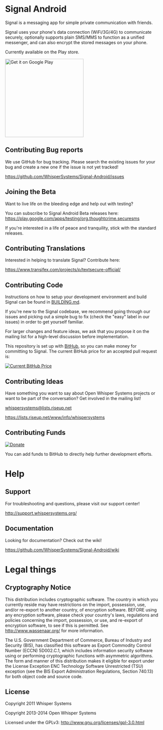 # Signal Android 

Signal is a messaging app for simple private communication with friends.

Signal uses your phone's data connection (WiFi/3G/4G) to communicate securely, optionally supports plain SMS/MMS to function as a unified messenger, and can also encrypt the stored messages on your phone.

Currently available on the Play store.

<a href="https://play.google.com/store/apps/details?id=org.thoughtcrime.securesms"><img alt="Get it on Google Play" src="https://play.google.com/intl/en_us/badges/images/generic/en-play-badge.png" width=256px /></a>

## Contributing Bug reports
We use GitHub for bug tracking. Please search the existing issues for your bug and create a new one if the issue is not yet tracked!

https://github.com/WhisperSystems/Signal-Android/issues

## Joining the Beta
Want to live life on the bleeding edge and help out with testing?

You can subscribe to Signal Android Beta releases here:
https://play.google.com/apps/testing/org.thoughtcrime.securesms
 
If you're interested in a life of peace and tranquility, stick with the standard releases.

## Contributing Translations
Interested in helping to translate Signal? Contribute here:

https://www.transifex.com/projects/p/textsecure-official/

## Contributing Code
Instructions on how to setup your development environment and build Signal can be found in  [BUILDING.md](https://github.com/WhisperSystems/Signal-Android/blob/master/BUILDING.md).

If you're new to the Signal codebase, we recommend going through our issues and picking out a simple bug to fix (check the "easy" label in our issues) in order to get yourself familiar.

For larger changes and feature ideas, we ask that you propose it on the mailing list for a high-level discussion before implementation.

This repository is set up with [BitHub](https://whispersystems.org/blog/bithub/), so you can make money for committing to Signal. The current BitHub price for an accepted pull request is:

[![Current BitHub Price](https://bithub.herokuapp.com/v1/status/payment/commit/)](https://whispersystems.org/blog/bithub/)

## Contributing Ideas
Have something you want to say about Open Whisper Systems projects or want to be part of the conversation? Get involved in the mailing list!

whispersystems@lists.riseup.net

https://lists.riseup.net/www/info/whispersystems

## Contributing Funds
[![Donate](https://www.coinbase.com/assets/buttons/donation_large-5e1b50d6490970e32b80023f3070b1d77afc621b9e64ac996596a67a4671967b.png)](https://www.coinbase.com/checkouts/51dac699e660a4d773216b5ad94d6a0b)

You can add funds to BitHub to directly help further development efforts.

Help
====
## Support
For troubleshooting and questions, please visit our support center!

http://support.whispersystems.org/

## Documentation
Looking for documentation? Check out the wiki!

https://github.com/WhisperSystems/Signal-Android/wiki

# Legal things
## Cryptography Notice

This distribution includes cryptographic software. The country in which you currently reside may have restrictions on the import, possession, use, and/or re-export to another country, of encryption software.
BEFORE using any encryption software, please check your country's laws, regulations and policies concerning the import, possession, or use, and re-export of encryption software, to see if this is permitted.
See <http://www.wassenaar.org/> for more information.

The U.S. Government Department of Commerce, Bureau of Industry and Security (BIS), has classified this software as Export Commodity Control Number (ECCN) 5D002.C.1, which includes information security software using or performing cryptographic functions with asymmetric algorithms.
The form and manner of this distribution makes it eligible for export under the License Exception ENC Technology Software Unrestricted (TSU) exception (see the BIS Export Administration Regulations, Section 740.13) for both object code and source code.

## License

Copyright 2011 Whisper Systems

Copyright 2013-2014 Open Whisper Systems

Licensed under the GPLv3: http://www.gnu.org/licenses/gpl-3.0.html
